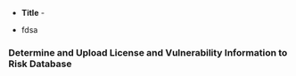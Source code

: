 * **Title** - 
+ fdsa

### Determine and Upload License and Vulnerability Information to Risk Database
